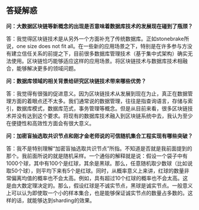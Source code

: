 ## 答疑解惑

**问：大数据区块链等新概念的出现是否意味着数据库技术的发展现在碰到了瓶颈？**

答：我觉得区块链技术是从另外一个方面补充了传统数据库。正如stonebrake所说，one size does not fit all。在一些新的应用场景之下，特别是在许多参与方没有建立信任关系的前提之下，目前很多数据库管理技术（基于集中式架构）确实无法使用。区块链恰巧能够适应这样的应用场景。将区块链技术与数据库技术相融合，能够解决更多的领域问题。


**问：数据库领域的相关背景给研究区块链技术带来哪些优势？**

答：我觉得有很强的促进意义。因为区块链技术从发展到现在为止，真正在数据管理方面的着眼点还不太多。我们通常说的数据管理，往往是指查询语言，存储与索引，数据库模式，数据库范式，事务管理等概念。但是从目前来看，很多区块链技术并没有达到这个要求。将现有的数据库技术融入到区块链系统中去，我认为至少在便捷性和高效性方面会有很大意义。

**问：加密盲抽选取共识节点和刚才金老师说的可信随机集合工程实现有哪些突破？**

答：我不是特别理解“加密盲抽选取共识节点”所指。不知道是否就是我前面提到的那个。我前面所说的就是随机采样。一个通俗的解释就是说：假设一个袋子中有1000个球，其中有100个是红球，其余是黑球。那么，任意随机取少数球（比如说取50个球），则平均下来有5个是红球。同时，从概率意义上来讲，红球的数量非常偏离均值的概率也不会太高。例如，具有超过10个红球的概率也不会太高。这是由大数定理决定的。那么，假设红球是不诚实节点，黑球是诚实节点。一般意义上可以认为即使取一个小的样本集合，也是能够保证诚实节点的数量占多数的。这样的话，就能够达到sharding的效果。
